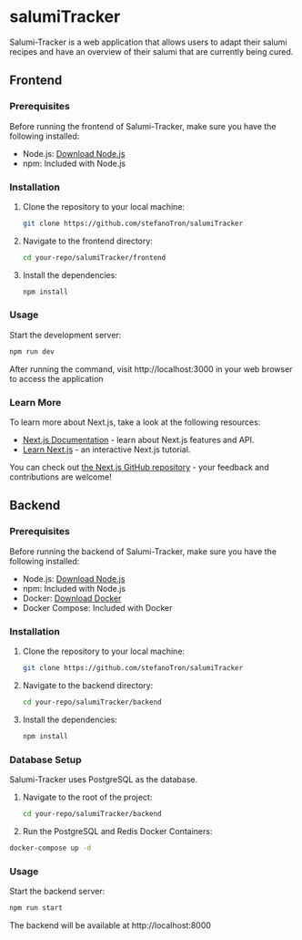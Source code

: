 # salumiTracker

Salumi-Tracker is a web application that allows users to adapt their salumi recipes and have an overview of their salumi that are currently being cured.

## Frontend

### Prerequisites

Before running the frontend of Salumi-Tracker, make sure you have the following installed:

- Node.js: [Download Node.js](https://nodejs.org/)
- npm: Included with Node.js

### Installation

1.  Clone the repository to your local machine:

    ```bash
    git clone https://github.com/stefanoTron/salumiTracker
    ```

2.  Navigate to the frontend directory:

    ```bash
    cd your-repo/salumiTracker/frontend
    ```

3.  Install the dependencies:
    ```bash
    npm install
    ```

### Usage

Start the development server:

```bash
npm run dev
```

After running the command, visit http://localhost:3000 in your web browser to access the application

### Learn More

To learn more about Next.js, take a look at the following resources:

- [Next.js Documentation](https://nextjs.org/docs) - learn about Next.js features and API.
- [Learn Next.js](https://nextjs.org/learn) - an interactive Next.js tutorial.

You can check out [the Next.js GitHub repository](https://github.com/vercel/next.js/) - your feedback and contributions are welcome!

## Backend

### Prerequisites

Before running the backend of Salumi-Tracker, make sure you have the following installed:

- Node.js: [Download Node.js](https://nodejs.org)
- npm: Included with Node.js
- Docker: [Download Docker](https://www.docker.com)
- Docker Compose: Included with Docker

### Installation

1.  Clone the repository to your local machine:

    ```bash
    git clone https://github.com/stefanoTron/salumiTracker
    ```

2.  Navigate to the backend directory:
    ```bash
    cd your-repo/salumiTracker/backend
    ```
3.  Install the dependencies:
    ```bash
    npm install
    ```

### Database Setup

Salumi-Tracker uses PostgreSQL as the database.

1. Navigate to the root of the project:

   ```bash
   cd your-repo/salumiTracker/backend
   ```

2. Run the PostgreSQL and Redis Docker Containers:

```bash
docker-compose up -d
```

### Usage

Start the backend server:

```bash
npm run start
```

The backend will be available at http://localhost:8000

